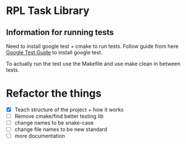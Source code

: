 # RPL Task Library

## Information for running tests

Need to install google test + cmake to run tests. Follow guide from here [Google Test Guide](http://google.github.io/googletest/) to install google test.

To actually run the test use the Makefile and use make clean in between tests.

# Refactor the things

- [X] Teach structure of the project + how it works
- [ ] Remove cmake/find better testing lib
- [ ] change names to be snake-case
- [ ] change file names to be new standard
- [ ] more documentation
